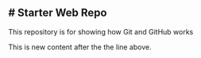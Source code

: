 ## # Starter Web Repo

This repository is for showing how Git and GitHub works

This is new content after the the line above.